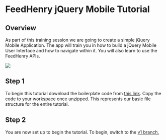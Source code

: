 # FeedHenry jQuery Mobile Tutorial

## Overview
As part of this training session we are going to create a simple jQuery Mobile Application. The app will train you
in how to build a jQuery Mobile User Interface and how to navigate within it. You will also learn to use the 
FeedHenry APIs.

![](https://github.com/feedhenry/FH-Training-App-JQM/raw/master/docs/HomeView.png)

## Step 1

To begin this tutorial download the boilerplate code from [this link](https://github.com/eoghanfurlong/MVCinjQueryMobile/tree/boilerplate). Copy the code to your workspace once unzipped.
This represents our basic file structure for the entire tutorial.

## Step 2
You are now set up to begin the tutorial. To begin, switch to the [v1 branch.](https://github.com/feedhenry/FH-Training-App-JQM/tree/v1)
